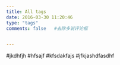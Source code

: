 ```yaml
---
title: All tags
date: 2016-03-30 11:20:46
type: "tags"
comments: false   #去除多说评论框


---
```

#jkdhfjh
#hfsajf
#kfsdakfajs
#jfkjashdfasdhf